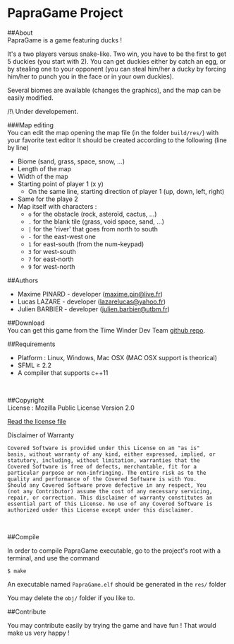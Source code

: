 PapraGame Project
============

##About
<br/>
PapraGame is a game featuring ducks !

It's a two players versus snake-like. Two win, you have to be the first to get 5 duckies (you start with 2).
You can get duckies either by catch an egg, or by stealing one to your 	opponent (you can steal him/her a ducky by forcing him/her to punch you in the face or in your own duckies).

Several biomes are available (changes the graphics), and the map can be easily modified.

/!\ Under developement.
<br/>

###Map editing
<br>
You can edit the map opening the map file (in the folder `build/res/`) with your favorite text editor
It should be created according to the following (line by line)
+ Biome (sand, grass, space, snow, …)
+ Length of the map
+ Width of the map
+ Starting point of player 1 (x y)
    + On the same line, starting direction of player 1 (up, down, left, right)
+ Same for the playe 2
+ Map itself with characters :
    + ``o`` for the obstacle (rock, asteroïd, cactus, …)
    + ``.`` for the blank tile (grass, void space, sand, …)
    + ``|`` for the 'river' that goes from north to south
    + ``-`` for the east-west one
    + ``1`` for east-south (from the num-keypad)
    + ``3`` for west-south
    + ``7`` for east-north
    + ``9`` for west-north

##Authors
<br/>
+ Maxime PINARD - developer (maxime.pin@live.fr)
+ Lucas LAZARE - developer (lazarelucas@yahoo.fr)
+ Julien BARBIER - developer (julien.barbier@utbm.fr)

##Download
<br/>
You can get this game from the Time Winder Dev Team [github repo](https://github.com/TiWinDeTea/PapraGame).
<br/>

##Requirements
<br/>
+ Platform : Linux, Windows, Mac OSX (MAC OSX support is theorical)
+ SFML ≥ 2.2
+ A compiler that supports c++11
<br/>

##Copyright
<br/>
License : Mozilla Public License Version 2.0 

[Read the license file](LICENSE.md)

Disclaimer of Warranty

    Covered Software is provided under this License on an "as is"
    basis, without warranty of any kind, either expressed, implied, or
    statutory, including, without limitation, warranties that the
    Covered Software is free of defects, merchantable, fit for a
    particular purpose or non-infringing. The entire risk as to the
    quality and performance of the Covered Software is with You.
    Should any Covered Software prove defective in any respect, You
    (not any Contributor) assume the cost of any necessary servicing,
    repair, or correction. This disclaimer of warranty constitutes an
    essential part of this License. No use of any Covered Software is
    authorized under this License except under this disclaimer.

<br/>

##Compile

In order to compile PapraGame executable, go to the project's root with a terminal, and use the command

``$ make``

An executable named `PapraGame.elf` should be generated in the `res/` folder

You may delete the `obj/` folder if you like to.

##Contribute

You may contribute easily by trying the game and have fun ! That would make us very happy !
